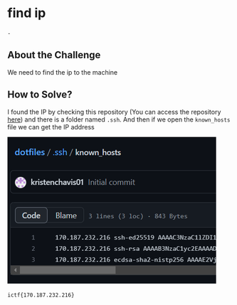 # find ip
`-`

## About the Challenge
We need to find the ip to the machine

## How to Solve?
I found the IP by checking this repository (You can access the repository [here](https://github.com/kristenchavis01/dotfiles)) and there is a folder named `.ssh`. And then if we open the `known_hosts` file we can get the IP address

![known_hosts](images/known_hosts.png)

```
ictf{170.187.232.216}
```